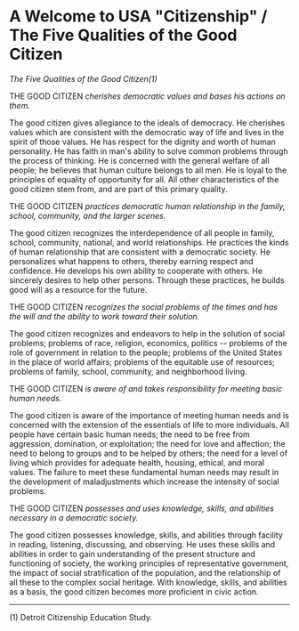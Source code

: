# A Welcome to USA "Citizenship" / The Five Qualities of the Good Citizen #

*The Five Qualities of the Good Citizen(1)*

THE GOOD CITIZEN *cherishes democratic values and bases his actions on them.*

The good citizen gives allegiance to the ideals of democracy.
He cherishes values which are consistent with the democratic
way of life and lives in the spirit of those values.  He has
respect for the dignity and worth of human personality.  He
has faith in man's ability to solve common problems through
the process of thinking.  He is concerned with the general
welfare of all people; he believes that human culture belongs
to all men.  He is loyal to the principles of equality of opportunity
for all.  All other characteristics of the good citizen
stem from, and are part of this primary quality.

THE GOOD CITIZEN *practices democratic human relationship
in the family, school, community, and the larger scenes.*

The good citizen recognizes the interdependence of all
people in family, school, community, national, and world
relationships.  He practices the kinds of human relationship that
are consistent with a democratic society.  He personalizes
what happens to others, thereby earning respect and confidence.
He develops his own ability to cooperate with others.
He sincerely desires to help other persons.  Through these
practices, he builds good will as a resource for the future.

THE GOOD CITIZEN *recognizes the social problems of the
times and has the will and the ability to work toward their
solution.*

The good citizen recognizes and endeavors to help in the
solution of social problems; problems of race, religion, economics,
politics -- problems of the role of government in relation
to the people; problems of the United States in the place
of world affairs; problems of the equitable use of resources;
problems of family, school, community, and neighborhood living.

THE GOOD CITIZEN *is aware of and takes responsibility
for meeting basic human needs.*

The good citizen is aware of the importance of meeting human
needs and is concerned with the extension of the essentials
of life to more individuals.  All people have certain basic
human needs; the need to be free from aggression, domination,
or exploitation; the need for love and affection; the need
to belong to groups and to be helped by others; the need for a
level of living which provides for adequate health, housing,
ethical, and moral values.  The failure to meet these fundamental
human needs may result in the development of maladjustments
which increase the intensity of social problems.

THE GOOD CITIZEN *possesses and uses knowledge, skills,
and abilities necessary in a democratic society.*

The good citizen possesses knowledge, skills, and abilities
through facility in reading, listening, discussing, and observing.
He uses these skills and abilities in order to gain understanding
of the present structure and functioning of society,
the working principles of representative government, the
impact of social stratification of the population, and the relationship
of all these to the complex social heritage.  With knowledge,
skills, and abilities as a basis, the good citizen becomes more
proficient in civic action.

---

(1) Detroit Citizenship Education Study.
